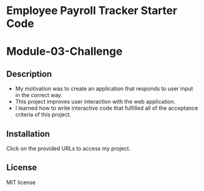 # Employee Payroll Tracker Starter Code

# Module-03-Challenge

## Description

- My motivation was to create an application that responds to user input in the correct way.
- This project improves user interaction with the web application.
- I learned how to write interactive code that fulfilled all of the acceptance criteria of this project.

## Installation

Click on the provided URLs to access my project.

## License

MIT license